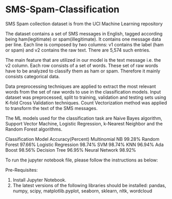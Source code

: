 # SMS-Spam-Classification

SMS Spam collection dataset is from the UCI Machine Learning repository 

The dataset contains a set of SMS messages in English, tagged according being ham(legitimate) or spam(illegitimate). 
It contains one message data per line. Each line is composed by two columns: v1 contains the label (ham or spam) and 
v2 contains the raw text. There are 5,574 such entries.
    
The main feature that are utilized in our model is the text message i.e. the v2 column. Each row consists of a set of words. 
These set of raw words have to be analyzed to classify them as ham or spam. Therefore it mainly consists categorical data. 

Data preprocessing techniques are applied to extract the most relevant words from the set of raw words to use in 
the classification models. Input dataset was preprocessed, split to training, validation and testing sets using 
K-fold Cross Validation techniques. Count Vectorization method was applied to transform the text of the SMS messages. 

The ML models used for the classification task are Naive Bayes algorithm, Support Vector Machine, Logistic Regression, 
k-Nearest Neighbor and the Random Forest algorithms.


Classification Model                      Accuracy(Percent)
Multinomial NB                                99.28%
Random Forest                                 97.66%
Logistic Regression                           98.74%
SVM                                           98.74%
KNN                                           96.94%
Ada Boost                                     98.56%
Decision Tree                                 96.95%
Neural Network                                98.92%
 

To run the jupyter notebook file, please follow the instructions as below:

Pre-Requisites:
 1. Install Jupyter Notebook.
 2. The latest versions of the following libraries should be installed:
   pandas, numpy, scipy, matplotlib.pyplot, seaborn, sklearn, nltk, wordcloud
